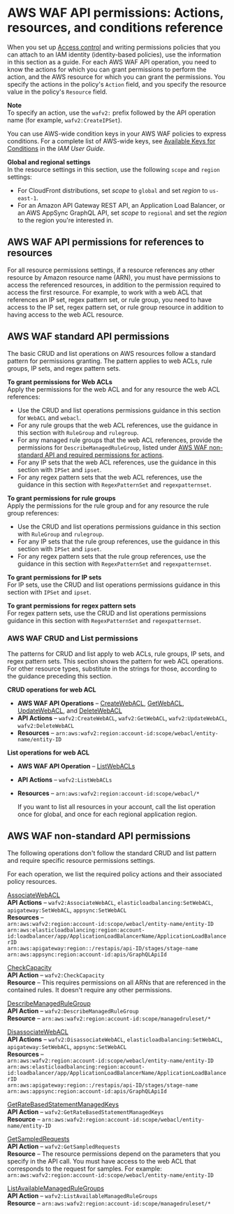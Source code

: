 # AWS WAF API permissions: Actions, resources, and conditions reference<a name="waf-api-permissions-ref"></a>

When you set up [Access control](waf-auth-and-access-control.md#access-control) and writing permissions policies that you can attach to an IAM identity \(identity\-based policies\), use the information in this section as a guide\. For each AWS WAF API operation, you need to know the actions for which you can grant permissions to perform the action, and the AWS resource for which you can grant the permissions\. You specify the actions in the policy's `Action` field, and you specify the resource value in the policy's `Resource` field\.

**Note**  
To specify an action, use the `wafv2:` prefix followed by the API operation name \(for example, `wafv2:CreateIPSet`\)\.

You can use AWS\-wide condition keys in your AWS WAF policies to express conditions\. For a complete list of AWS\-wide keys, see [Available Keys for Conditions](https://docs.aws.amazon.com/IAM/latest/UserGuide/reference_policies_elements.html#AvailableKeys) in the *IAM User Guide*\. 

**Global and regional settings**  
In the resource settings in this section, use the following `scope` and `region` settings: 
+ For CloudFront distributions, set *scope* to `global` and set *region* to `us-east-1`\.
+ For an Amazon API Gateway REST API, an Application Load Balancer, or an AWS AppSync GraphQL API, set *scope* to `regional` and set the *region* to the region you're interested in\.

## AWS WAF API permissions for references to resources<a name="waf-api-permissions-for-refs"></a>

For all resource permissions settings, if a resource references any other resource by Amazon resource name \(ARN\), you must have permissions to access the referenced resources, in addition to the permission required to access the first resource\. For example, to work with a web ACL that references an IP set, regex pattern set, or rule group, you need to have access to the IP set, regex pattern set, or rule group resource in addition to having access to the web ACL resource\. 

## AWS WAF standard API permissions<a name="waf-api-standard-permissions"></a>

The basic CRUD and list operations on AWS resources follow a standard pattern for permissions granting\. The pattern applies to web ACLs, rule groups, IP sets, and regex pattern sets\. 

**To grant permissions for Web ACLs**  
Apply the permissions for the web ACL and for any resource the web ACL references: 
+ Use the CRUD and list operations permissions guidance in this section for `WebACL` and `webacl`\. 
+ For any rule groups that the web ACL references, use the guidance in this section with `RuleGroup` and `rulegroup`\.
+ For any managed rule groups that the web ACL references, provide the permissions for `DescribeManagedRuleGroup`, listed under [AWS WAF non\-standard API and required permissions for actions](#waf-api-nonstandard-permissions)\.
+ For any IP sets that the web ACL references, use the guidance in this section with `IPSet` and `ipset`\.
+ For any regex pattern sets that the web ACL references, use the guidance in this section with `RegexPatternSet` and `regexpatternset`\.

**To grant permissions for rule groups**  
Apply the permissions for the rule group and for any resource the rule group references: 
+ Use the CRUD and list operations permissions guidance in this section with `RuleGroup` and `rulegroup`\. 
+ For any IP sets that the rule group references, use the guidance in this section with `IPSet` and `ipset`\.
+ For any regex pattern sets that the rule group references, use the guidance in this section with `RegexPatternSet` and `regexpatternset`\.

**To grant permissions for IP sets**  
For IP sets, use the CRUD and list operations permissions guidance in this section with `IPSet` and `ipset`\.

**To grant permissions for regex pattern sets**  
For regex pattern sets, use the CRUD and list operations permissions guidance in this section with `RegexPatternSet` and `regexpatternset`\.

### AWS WAF CRUD and List permissions<a name="waf-crud-list-permissions"></a>

The patterns for CRUD and list apply to web ACLs, rule groups, IP sets, and regex pattern sets\. This section shows the pattern for web ACL operations\. For other resource types, substitute in the strings for those, according to the guidance preceding this section\.

**CRUD operations for web ACL**
+ **AWS WAF API Operations** – [CreateWebACL](https://docs.aws.amazon.com/waf/latest/APIReference/API_CreateWebACL.html), [GetWebACL](https://docs.aws.amazon.com/waf/latest/APIReference/API_GetWebACL.html), [UpdateWebACL](https://docs.aws.amazon.com/waf/latest/APIReference/API_UpdateWebACL.html), and [DeleteWebACL](https://docs.aws.amazon.com/waf/latest/APIReference/API_DeleteWebACL.html) 
+ **API Actions** – `wafv2:CreateWebACL`, `wafv2:GetWebACL`, `wafv2:UpdateWebACL`, `wafv2:DeleteWebACL`
+ **Resources** – `arn:aws:wafv2:region:account-id:scope/webacl/entity-name/entity-ID` 

**List operations for web ACL**
+ **AWS WAF API Operation** – [ListWebACLs](https://docs.aws.amazon.com/waf/latest/APIReference/API_ListWebACLs.html)
+ **API Actions** – `wafv2:ListWebACLs`
+ **Resources** – `arn:aws:wafv2:region:account-id:scope/webacl/*`

  If you want to list all resources in your account, call the list operation once for global, and once for each regional application region\.

## AWS WAF non\-standard API permissions<a name="waf-api-nonstandard-permissions"></a>

The following operations don't follow the standard CRUD and list pattern and require specific resource permissions settings\. 

For each operation, we list the required policy actions and their associated policy resources\. <a name="actions-related-to-objects-table_pdf"></a>

[AssociateWebACL ](https://docs.aws.amazon.com/waf/latest/APIReference/API_AssociateWebACL.html)  
**API Actions** – `wafv2:AssociateWebACL`, `elasticloadbalancing:SetWebACL`, `apigateway:SetWebACL`, `appsync:SetWebACL`  
**Resources** –  
`arn:aws:wafv2:region:account-id:scope/webacl/entity-name/entity-ID`  
`arn:aws:elasticloadbalancing:region:account-id:loadbalancer/app/ApplicationLoadBalancerName/ApplicationLoadBalancerID`  
`arn:aws:apigateway:region::/restapis/api-ID/stages/stage-name`  
`arn:aws:appsync:region:account-id:apis/GraphQLApiId`

[CheckCapacity](https://docs.aws.amazon.com/waf/latest/APIReference/API_CheckCapacity.html)  
**API Action** – `wafv2:CheckCapacity`  
**Resource** – This requires permissions on all ARNs that are referenced in the contained rules\. It doesn't require any other permissions\. 

[DescribeManagedRuleGroup](https://docs.aws.amazon.com/waf/latest/APIReference/API_DescribeManagedRuleGroup.html)  
**API Action** – `wafv2:DescribeManagedRuleGroup`  
**Resource** – `arn:aws:wafv2:region:account-id:scope/managedruleset/*`

[DisassociateWebACL](https://docs.aws.amazon.com/waf/latest/APIReference/API_DisassociateWebACL.html)  
**API Actions** – `wafv2:DisassociateWebACL`, `elasticloadbalancing:SetWebACL`, `apigateway:SetWebACL`, `appsync:SetWebACL`  
**Resources** –  
`arn:aws:wafv2:region:account-id:scope/webacl/entity-name/entity-ID`  
 `arn:aws:elasticloadbalancing:region:account-id:loadbalancer/app/ApplicationLoadBalancerName/ApplicationLoadBalancerID`  
`arn:aws:apigateway:region::/restapis/api-ID/stages/stage-name`  
`arn:aws:appsync:region:account-id:apis/GraphQLApiId`

[GetRateBasedStatementManagedKeys](https://docs.aws.amazon.com/waf/latest/APIReference/API_GetRateBasedStatementManagedKeys.html)  
**API Action** – `wafv2:GetRateBasedStatementManagedKeys`  
**Resource** – `arn:aws:wafv2:region:account-id:scope/webacl/entity-name/entity-ID`

[GetSampledRequests](https://docs.aws.amazon.com/waf/latest/APIReference/API_GetSampledRequests.html)  
**API Action** – `wafv2:GetSampledRequests`  
**Resource** – The resource permissions depend on the parameters that you specify in the API call\. You must have access to the web ACL that corresponds to the request for samples\. For example: `arn:aws:wafv2:region:account-id:scope/webacl/entity-name/entity-ID`

[ListAvailableManagedRuleGroups](https://docs.aws.amazon.com/waf/latest/APIReference/API_ListAvailableManagedRuleGroups.html)  
**API Action** – `wafv2:ListAvailableManagedRuleGroups`  
**Resource** – `arn:aws:wafv2:region:account-id:scope/managedruleset/*`